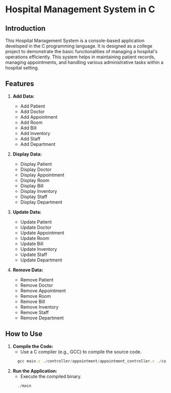 # Hospital Management System in C

## Introduction

This Hospital Management System is a console-based application developed in the C programming language. It is designed as a college project to demonstrate the basic functionalities of managing a hospital's operations efficiently. This system helps in maintaining patient records, managing appointments, and handling various administrative tasks within a hospital setting.

## Features

1. **Add Data:**
   - Add Patient
   - Add Doctor
   - Add Appointment
   - Add Room
   - Add Bill
   - Add Inventory
   - Add Staff
   - Add Department

2. **Display Data:**
   - Display Patient
   - Display Doctor
   - Display Appointment
   - Display Room
   - Display Bill
   - Display Inventory
   - Display Staff
   - Display Department

3. **Update Data:**
   - Update Patient
   - Update Doctor
   - Update Appointment
   - Update Room
   - Update Bill
   - Update Inventory
   - Update Staff
   - Update Department

4. **Remove Data:**
   - Remove Patient
   - Remove Doctor
   - Remove Appointment
   - Remove Room
   - Remove Bill
   - Remove Inventory
   - Remove Staff
   - Remove Department

## How to Use

1. **Compile the Code:**
   - Use a C compiler (e.g., GCC) to compile the source code.
   ```JavaScript
     gcc main.c ./controller/appointment/appointment_controller.c ./controller/bill/bill_controller.c ./controller/doctor/doctor_controller.c ./controller/patient/patient_controller.c ./controller/room/room_controller.c ./controller/inventory/inventory_controller.c ./controller/staff/staff_controller.c ./controller/department/department_controller.c ./services/appointment/appointment_service.c ./services/bill/bill_service.c ./services/department/department_service.c ./services/doctor/doctor_service.c ./services/inventory/inventory_service.c ./services/patient/patient_service.c ./services/room/room_service.c ./services/staff/staff_service.c -o main
   ```
2. **Run the Application:**
   - Execute the compiled binary.
   ```JavaScript
     ./main
   ```
